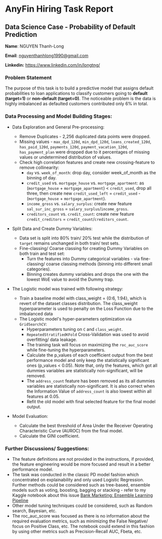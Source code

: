 # AnyFin Hiring Task Report
## Data Science Case - Probability of Default Prediction

**Name**: NGUYEN Thanh-Long

**Email**: nguyenthanhlong1990@gmail.com

**Linkedin:** https://www.linkedin.com/in/longtng/


### Problem Statement

The purpose of this task is to build a predictive model that assigns default probabilities to loan applications to classify customers going to **default (target=1)** or **non-default (target=0)**. The noticeable problem is the data is highly imbalanced as defaulted customers contributed only 6% in total. 

### Data Processing and Model Building Stages:
*   Data Exploration and General Pre-processing:
    *   Remove Duplicates - 2,256 duplicated data points were dropped.
    *   Missing values - `max_dpd_120d`, `min_dpd_120d`, `loans_created_120d`, `has_paid_120d`, `payments_120d`, `payment_vacation_120d`, `has_payment_plan` were dropped due to it percentages of missing values or undetermined distribution of values.
    *   Check high correlation features and create new crossing-feature to remove collinearity: 
        *   `day` vs. `week_of_month`: drop day, consider week_of_month as the binning of day.
        *   `credit_used` vs. `mortgage_house` vs. `mortgage_apartment`: as (`mortgage_house` + `mortgage_apartment`) &lt; `credit_used`, drop all three, then create new `credit_used_left` = `credit_used` - (`mortgage_house` + `mortgage_apartment`).
        *   `income_gross` vs. `salary_surplus`: create new feature `sal_sur_inc_gross` = `salary_surplus`/`income_gross`.
        *   `creditors_count` vs. `credit_count`: create new feature `credit_creditors` = `credit_count`/`creditors_count`.

*   Split Data and Create Dummy Variables:
    *   Data set is split into 80% train/ 20% test while the distribution of `target` remains unchanged in both train/ test sets. 
    *   Fine-classing/ Coarse classing for creating Dummy Variables on both train and test set:
        *   Turn the features into Dummy categorical variables - via fine-classing/ coarse classing methods (binning into different small categories).
        *   Binning creates dummy variables and drops the one with the lowest WoE value to avoid the Dummy trap. 

*   The Logistic model was trained with following strategy:
    *   Train a baseline model with class_weight = {0:6, 1:94}, which is revert of the dataset classes distribution. The class_weight hyperparameter is used to penalty on the Loss Function due to the imbalanced data
    *   The Logistic model's hyper-parameters optimization via `GridSearchCV`:
        *   Hyperparameters tuning on `C` and `class_weight`.
        *   `RepeatedStratifiedKFold` Cross-Validation was used to avoid overfitting/ data leakage.
        *   The training task will focus on maximizing the `roc_auc_score` while fine-tuning the hyperparameters.
        *   Calculate the p_values of each coefficient output from the best performance model and only keep the statistically significant ones (p_values &lt; 0.05). Note that, only the features, which got all dummies variables are statistically non-significant, will be removed.
        *   The `address_count` feature has been removed as its all dummies variables are statistically non-significant. It is also correct when the Information Value of `address_count` is also lowest within all features at 0.05.
        *   Refit the old model with final selected feature for the final model output.

*   Model Evaluation:
    *   Calculate the best threshold of Area Under the Receiver Operating Characteristic Curve (AUROC) from the final model.
    *   Calculate the GINI coefficient. 

### Further Discussions/ Suggestions:
*   The feature definitions are not provided in the instructions, if provided, the feature engineering would be more focused and result in a better performance model. 
*   The task was conducted in the classic PD model fashion which concentrated on explainability and only used Logistic Regression. Further methods could be considered such as tree-based, ensemble models such as voting, boosting, bagging or stacking - refer to my Kaggle notebook about this issue [Bank Marketing: Ensemble Learning Pipeline](https://www.kaggle.com/longtng/bank-marketing-ensemble-learning-pipeline/)
*   Other model tuning techniques could be considered, such as Random search, Bayesian, etc.
*   The roc_auc_score was focused as there is no information about the required evaluation metrics, such as minimizing the False Negative/ focus on Positive Class, etc. The notebook could extend in this fashion by using other metrics such as Precision-Recall AUC, Fbeta, etc. 
